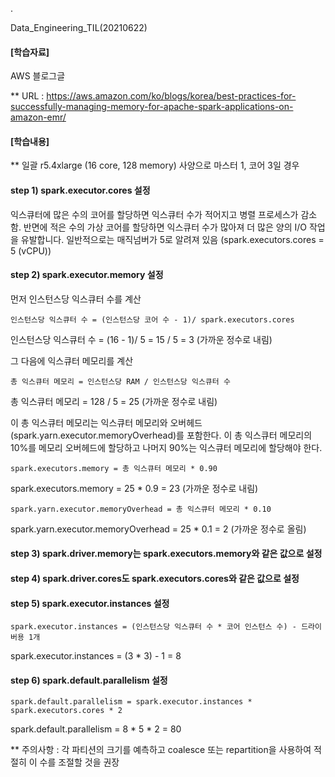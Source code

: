 .

Data_Engineering_TIL(20210622)

#### [학습자료]

AWS 블로그글

** URL : https://aws.amazon.com/ko/blogs/korea/best-practices-for-successfully-managing-memory-for-apache-spark-applications-on-amazon-emr/

#### [학습내용]

** 일괄 r5.4xlarge (16 core, 128 memory) 사양으로 마스터 1, 코어 3일 경우

#### step 1) spark.executor.cores 설정

익스큐터에 많은 수의 코어를 할당하면 익스큐터 수가 적어지고 병렬 프로세스가 감소함. 반면에 적은 수의 가상 코어를 할당하면 익스큐터 수가 많아져 더 많은 양의 I/O 작업을 유발합니다. 일반적으로는 매직넘버가 5로 알려져 있음 (spark.executors.cores = 5 (vCPU))

#### step 2) spark.executor.memory 설정

먼저 인스턴스당 익스큐터 수를 계산

`인스턴스당 익스큐터 수 = (인스턴스당 코어 수 - 1)/ spark.executors.cores`

인스턴스당 익스큐터 수 = (16 - 1)/ 5 = 15 / 5 = 3 (가까운 정수로 내림)

그 다음에 익스큐터 메모리를 계산

`총 익스큐터 메모리 = 인스턴스당 RAM / 인스턴스당 익스큐터 수`

총 익스큐터 메모리 = 128 / 5 = 25 (가까운 정수로 내림)

이 총 익스큐터 메모리는 익스큐터 메모리와 오버헤드(spark.yarn.executor.memoryOverhead)를 포함한다. 이 총 익스큐터 메모리의 10%를 메모리 오버헤드에 할당하고 나머지 90%는 익스큐터 메모리에 할당해야 한다.

`spark.executors.memory = 총 익스큐터 메모리 * 0.90`

spark.executors.memory = 25 * 0.9 = 23 (가까운 정수로 내림)

`spark.yarn.executor.memoryOverhead = 총 익스큐터 메모리 * 0.10`

spark.yarn.executor.memoryOverhead = 25 * 0.1 = 2 (가까운 정수로 올림)

#### step 3) spark.driver.memory는 spark.executors.memory와 같은 값으로 설정

#### step 4) spark.driver.cores도 spark.executors.cores와 같은 값으로 설정

#### step 5) spark.executor.instances 설정

`spark.executor.instances = (인스턴스당 익스큐터 수 * 코어 인스턴스 수) - 드라이버용 1개`

spark.executor.instances = (3 * 3) - 1 = 8

#### step 6) spark.default.parallelism 설정

`spark.default.parallelism = spark.executor.instances * spark.executors.cores * 2`

spark.default.parallelism = 8 * 5 * 2 = 80

** 주의사항 : 각 파티션의 크기를 예측하고 coalesce 또는 repartition을 사용하여 적절히 이 수를 조절할 것을 권장
